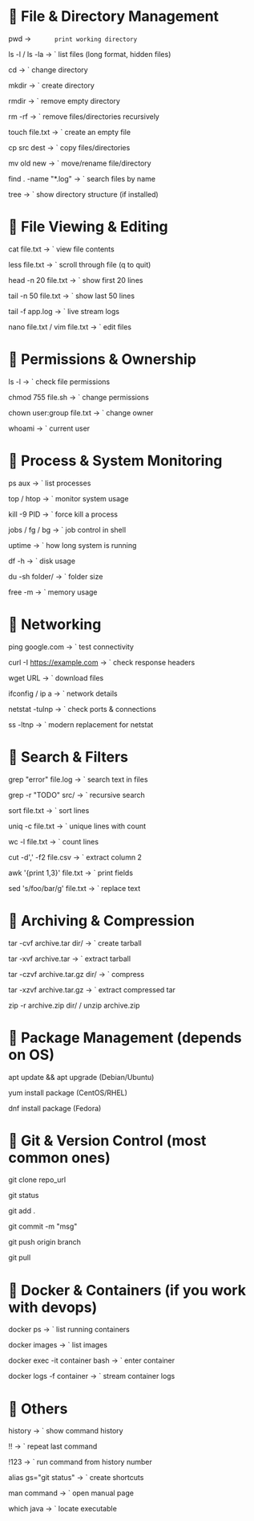 # 🔹 File & Directory Management

pwd      → `      print working directory`

ls -l / ls -la      → `      list files (long format, hidden files)

cd      → `      change directory

mkdir      → `      create directory

rmdir      → `      remove empty directory

rm -rf      → `      remove files/directories recursively

touch file.txt      → `      create an empty file

cp src dest      → `      copy files/directories

mv old new      → `      move/rename file/directory

find . -name "*.log"      → `      search files by name

tree      → `      show directory structure (if installed)

# 🔹 File Viewing & Editing

cat file.txt      → `      view file contents

less file.txt      → `      scroll through file (q to quit)

head -n 20 file.txt      → `      show first 20 lines

tail -n 50 file.txt      → `      show last 50 lines

tail -f app.log      → `      live stream logs

nano file.txt / vim file.txt      → `      edit files

# 🔹 Permissions & Ownership

ls -l      → `      check file permissions

chmod 755 file.sh      → `      change permissions

chown user:group file.txt      → `      change owner

whoami      → `      current user

# 🔹 Process & System Monitoring

ps aux      → `      list processes

top / htop      → `      monitor system usage

kill -9 PID      → `      force kill a process

jobs / fg / bg      → `      job control in shell

uptime      → `      how long system is running

df -h      → `      disk usage

du -sh folder/      → `      folder size

free -m      → `      memory usage

# 🔹 Networking

ping google.com      → `      test connectivity

curl -I https://example.com      → `      check response headers

wget URL      → `      download files

ifconfig / ip a      → `      network details

netstat -tulnp      → `      check ports & connections

ss -ltnp      → `      modern replacement for netstat

# 🔹 Search & Filters

grep "error" file.log      → `      search text in files

grep -r "TODO" src/      → `      recursive search

sort file.txt      → `      sort lines

uniq -c file.txt      → `      unique lines with count

wc -l file.txt      → `      count lines

cut -d',' -f2 file.csv      → `      extract column 2

awk '{print $1,$3}' file.txt      → `      print fields

sed 's/foo/bar/g' file.txt      → `      replace text

# 🔹 Archiving & Compression

tar -cvf archive.tar dir/      → `      create tarball

tar -xvf archive.tar      → `      extract tarball

tar -czvf archive.tar.gz dir/      → `      compress

tar -xzvf archive.tar.gz      → `      extract compressed tar

zip -r archive.zip dir/ / unzip archive.zip

# 🔹 Package Management (depends on OS)

apt update && apt upgrade (Debian/Ubuntu)

yum install package (CentOS/RHEL)

dnf install package (Fedora)

# 🔹 Git & Version Control (most common ones)

git clone repo_url

git status

git add .

git commit -m "msg"

git push origin branch

git pull

# 🔹 Docker & Containers (if you work with devops)

docker ps      → `      list running containers

docker images      → `      list images

docker exec -it container bash      → `      enter container

docker logs -f container      → `      stream container logs

# 🔹 Others

history      → `      show command history

!!      → `      repeat last command

!123      → `      run command from history number

alias gs="git status"      → `      create shortcuts

man command      → `      open manual page

which java      → `      locate executable
